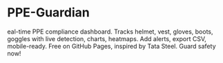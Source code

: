 # PPE-Guardian
eal-time PPE compliance dashboard. Tracks helmet, vest, gloves, boots, goggles with live detection, charts, heatmaps. Add alerts, export CSV, mobile-ready. Free on GitHub Pages, inspired by Tata Steel. Guard safety now!
